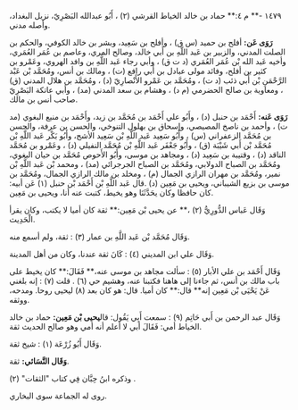 ١٤٧٩ -** م ٤:** حماد بن خالد الخياط القرشي (٢) ، أَبُو عبدالله البَصْرِيّ، نزيل البغداد، وأصله مدني.

**رَوَى عَن:** أفلح بن حميد (س ق) ، وأفلح بن سَعِيد، وبشر بن خالد الكوفي، والحكم بن الصلت المدني، والزبير بن عَبد اللَّهِ بن أَبي خالد، وصالح المري، وعاصم بن عُمَر العُمَري، وأخيه عَبد الله بْن عُمَر العُمَري (د ت ق) ، وأبي رجاء عَبد اللَّهِ بن وافد الهروي، وعَمْرو بن كثير بن أفلح، وفائد مولى عبادل بن أَبي رافع (ت) ، ومالك بن أنس، ومُحَمَّد بْن عَبْد الرَّحْمَنِ بْن أَبي ذئب (د ت) ، ومُحَمَّد بن عَمْرو الأَنْصارِيّ (د) ، ومُحَمَّد بن هلال المدني (ق) ، ومعاوية بن صالح الحضرمي (م د) ، وهشام بن سعد المدني (مد) ، وأبي عاتكة البَصْرِيّ صاحب أنس بن مالك.

**رَوَى عَنه:** أَحْمَد بن حنبل (د) ، وأَبُو علي أَحْمَد بن مُحَمَّد بن زيد، وأَحْمَد بن منيع البغوي (مد ت) ، وأحمد بن ناصخ المصيصي، وإسحاق بن بهلول التنوخي، والحسن بن عرفة، والحسن بن مُحَمَّد الزعفراني (س) ، وأَبُو سَعِيد عَبد اللَّهِ بْن سَعِيد الأشج، وأَبُو بَكْر عَبد اللَّهِ بْن مُحَمَّد بْن أَبي شَيْبَة (ق) ، وأَبُو جَعْفَر عَبد اللَّهِ بْن مُحَمَّد النفيلي (د) ، وعَمْرو بن مُحَمَّد الناقد (د) ، وقتيبة بن سَعِيد (د) ، ومجاهد بن موسى، وأَبُو الأَحوص مُحَمَّد بن حيان البغوي، ومُحَمَّد بن الصباح الدولابي، ومُحَمَّد بن الصباح الجرجرائي (مد) ، ومحمد بْن عَبد اللَّهِ بْن نمير، ومُحَمَّد بن مهران الرازي الجمال (م) ، ومخلد بن مالك الرازي الجمال، ومُحَمَّد بن موسى بن بزيع الشيباني، ويحيى بن مَعِين (د) .قال عَبد اللَّهِ بْن أَحْمَد بْن حنبل (١) عَن أبيه: كان حافظا وكان يحَدَّثَنَا وهو يخيط، كتبت عنه أنا، ويحيى بن مَعِين.

وَقَال عَباس الدُّورِيُّ (٢) ،** عن يحيى بْن مَعِين:** ثقة كان أميا لا يكتب، وكان يقرأ الْحَدِيث.

وَقَال مُحَمَّد بْن عَبد اللَّهِ بن عمار (٣) : ثقة، ولم أسمع منه.

وَقَال علي ابن المديني (٤) : كَانَ ثقة عندنا، وكان من أهل المدينة.

وَقَال أَحْمَد بن علي الأبار (٥) : سألت مجاهد بن موسى عنه،** فَقَالَ:** كان يخيط على باب مالك بن أنس، ثم جاءنا إلى هاهنا فكتبنا عنه، وهشيم حي (٦) . قلت (٧) : إنه بلغني عَنْ يَحْيَى بْن مَعِين إنه** قال:** كان أميا. قال: هو كان بعد (٨) ليحيى روحا. ومدحه، ووثقه.

وَقَال عبد الرحمن بن أَبي حَاتِم (٩) : سمعت أَبِي يَقُول: قال**يحيى بْن مَعِين:** حماد بن خالد الخياط أمي: فَقَالَ أبي لا أعلم أنه أمي وهو صالح الحديث ثقة.

وَقَال أَبُو زُرْعَة (١) : شيخ ثقة.

**وَقَال النَّسَائي:** ثقة.

وذكره ابنُ حِبَّان فِي كتاب "الثقات" (٢) .

روى له الجماعة سوى البخاري.